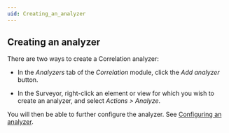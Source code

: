 ```yaml
---
uid: Creating_an_analyzer
---
```


## Creating an analyzer

There are two ways to create a Correlation analyzer:

- In the *Analyzers* tab of the *Correlation* module, click the *Add analyzer* button.

- In the Surveyor, right-click an element or view for which you wish to create an analyzer, and select *Actions \> Analyze*.

You will then be able to further configure the analyzer. See [Configuring an analyzer](Configuring_an_analyzer.md).
